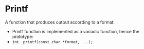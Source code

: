 # Printf
A function that produces output according to a format.
- Printf function is implemented as a variadic function, hence the prototype:
- ```int _printf(const char *format, ...);```
